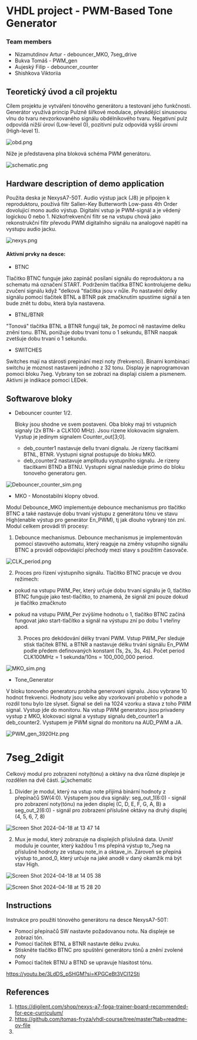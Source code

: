 # VHDL project - PWM-Based Tone Generator

### Team members

* Nizamutdinov Artur - debouncer_MKO, 7seg_drive
* Bukva Tomáš - PWM_gen
* Aujeský Filip - debouncer_counter
* Shishkova Viktoriia 

## Teoretický úvod a cíl projektu

Cílem projektu je vytvářeni tónového generátoru a testovaní jeho funkčnosti. Generátor využívá princip Pulzně šířkové modulace, převádějící sinusovou vlnu do tvaru nevzorkovaného signálu obdélníkového tvaru. Negativní pulz odpovídá nižší úroví (Low-level 0), pozitivní pulz odpovídá vyšší úrovní (High-level 1).
 
![obd.png](Images/obd.png)

Níže je představena plna bloková schéma PWM generátoru.
 
![schematic.png](Images/schematic.png)


## Hardware description of demo application
Použita deska je NexysA7-50T. Audio výstup jack (J8) je připojen k reproduktoru, použivá filtr Sallen-Key Butterworth Low-pass 4th Order dovolujicí mono audio výstup. Digitalní vstup je PWM-signál a je vědený logickou 0 nebo 1. Nizkofrekvenční filtr se na vstupu chová jako rekonstrukční filtr převodu PWM digitalního signálu na analogové napětí na vystupu audio jacku.


![nexys.png](Images/nexys.png)

#### Aktivní prvky na desce:
- BTNC 

Tlačitko BTNC funguje jako zapináč posílaní signálu do reproduktoru a na schematu má označení START.
Podržením tlačitka BTNC kontrolujeme delku zvučení signálu když "delková "tlačitka jsou v nůle. 
Po nastavéní delky signálu pomocí tlačitek BTNL a BTNR pak zmačknutím spustíme signál a ten bude znět tu dobu, která byla nastavena. 

- BTNL/BTNR

"Tonová" tlačitka BTNL a BTNR fungují tak, že pomocí ně nastavíme delku znění tonu. BTNL ponižuje dobu trvaní tonu o 1 sekundu, BTNR naopak zvetšuje dobu trvaní o 1 sekundu. 

- SWITCHES

Switches mají na stárosti prepinání mezi noty (frekvenci). Binarni kombinaci switchu je moznost nastaveni jednoho z 32 tonu. 
Display je naprogramovan pomoci bloku 7seg. Vybrany ton se zobrazi na displaji cislem a pismenem. Aktivni je indikace pomoci LEDek.


## Softwarove bloky

* Debouncer counter 1/2.

  Bloky jsou shodne ve svem postaveni. Oba bloky maji tri vstupnich signaly (2x BTN- a CLK100 MHz). Jsou rizene klokovacim signalem. Vystup je jedinym signalem Counter_out[3;0]. 
    - deb_counter1 nastavuje dellu trvani dignalu. Je rizeny tlacitkami BTNL, BTNR. Vystupni signal postupuje do bloku MKO. 
    - deb_counter2 nastavuje amplitudu vystupniho signalu. Je rizeny tlacitkami BTND a BTNU. Vystupni signal nasleduje primo do bloku tonoveho generatoru gen. 

![Debouncer_counter_sim.png](Images/Debouncer_counter_sim.png)
 
* MKO - Monostabilni klopny obvod.

 Modul Debounce_MKO implementuje debounce mechanismus pro tlačítko BTNC a také nastavuje dobu trvaní výstupu z generátoru tónu ve stavu High(enable výstup pro generátor En_PWM), tj jak dlouho vybraný tón zní. Modul celkem provádí tři procesy:
 
   1. Debounce mechanismus.
Debounce mechanismus je implementován pomocí stavového automatu, který reaguje na změny vstupního signálu BTNC a provádí odpovídající přechody mezi stavy s použitím časovače.

![CLK_period.png](Images/CLK_period.png)
  
   2. Proces pro řízení výstupního signálu.
Tlačítko BTNC pracuje ve dvou režimech: 
- pokud na vstupu PWM_Per, který určuje dobu trvaní signálu je 0, tlačítko BTNC funguje jako test-tlačítko, to znamená, že signál zní pouze dokud je tlačítko zmačknuto
- pokud na vstupu PWM_Per zvýšíme hodnotu o 1, tlačítko BTNC začíná fungovat jako start-tlačítko a signál na výstupu zní po dobu 1 vteřiny apod.

  3. Proces pro dekódování délky trvaní PWM.
Vstup PWM_Per sleduje stisk tlačítek BTNL a BTNR a nastavuje délku trvání signálu En_PWM podle předem definovaných konstant (1s, 2s, 3s, 4s).
Počet period CLK100MHz = 1 sekunda/10ns = 100_000_000 period.


![MKO_sim.png](Images/MKO_sim.png)

* Tone_Generator

V bloku tonoveho generatoru probiha generovani signalu. Jsou vybrane 10 hodnot frekvenci. Hodnoty jsou velke aby vzorkovani probehlo v pohode a rozdil tonu bylo lze slyset. Signal se deli na 1024 vzorku a stava z toho PWM signal. Vystup jde do monitoru.
Na vstup PWM generatoru jsou privadeny vystup z MKO, klokovaci signal a vystupy signalu deb_counter1 a deb_counter2. Vystupem je PWM signal do monitoru na AUD_PWM a JA.

  ![PWM_gen_3920Hz.png](Images/PWM_gen_3920Hz.png)

# 7seg_2digit

Celkový modul pro zobrazení noty(tónu) a oktávy na dva různé displeje je rozdělen na dvě části.
![schematic](https://github.com/TheThingx/VHDL-projekt-PWM-Based_Tone_Generator/assets/56256388/4ba61591-c801-479b-9980-7d7fd30eee4c)


1. Divider je modul, který na vstup note přijímá binární hodnoty z přepínačů SW(4:0). Výstupem jsou dva signály:
seg_out_1(6:0) - signál pro zobrazení noty(tónu) na jeden displej (C, D, E, F, G, A, B) a 
seg_out_2(6:0) - signál pro zobrazení příslušné oktávy na druhý displej (4, 5, 6, 7, 8)

![Screen Shot 2024-04-18 at 13 47 14](https://github.com/TheThingx/VHDL-projekt-PWM-Based_Tone_Generator/assets/56256388/95876134-b717-4f65-b602-4d5207149802)

2. Mux je modul, který zobrazuje na displejích příslušná data.
Uvnitř modulu je counter, který každou 1 ms přepíná výstup to_7seg na příslušné hodnoty ze vstupu note_in a oktave_in.
Zároveň se přepíná výstup to_anod_0, který určuje na jaké anodě v daný okamžik má být stav High. 

![Screen Shot 2024-04-18 at 14 05 38](https://github.com/TheThingx/VHDL-projekt-PWM-Based_Tone_Generator/assets/56256388/74d5a49d-de1b-4f2f-902a-8939e400a39a)

![Screen Shot 2024-04-18 at 15 28 20](https://github.com/TheThingx/VHDL-projekt-PWM-Based_Tone_Generator/assets/56256388/2a0012ee-7905-42dc-808b-d63bebdb4b02)




## Instructions
Instrukce pro použití tónového generátoru na desce NexysA7-50T:

-	Pomocí přepínačů SW nastavte požadovanou notu. Na displeje se zobrazí tón. 
-	Pomocí tlačítek BTNL a BTNR nastavte délku zvuku.
-	Stiskněte tlačítko BTNC pro spuštění generátoru tónů a znění zvolené noty
-	Pomocí tlačítek BTNU a BTND se upravuje hlasitost tónu.

https://youtu.be/3LdDS_pSHGM?si=KPGCeBt3VCl12Sti

## References

1. https://digilent.com/shop/nexys-a7-fpga-trainer-board-recommended-for-ece-curriculum/
2. https://github.com/tomas-fryza/vhdl-course/tree/master?tab=readme-ov-file
3. 
